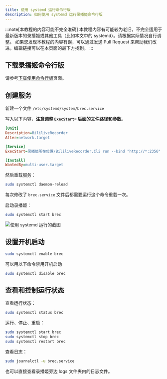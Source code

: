 ```yaml
---
title: 使用 systemd 运行命令行版
description: 如何使用 systemd 运行录播姬命令行版
---
```


:::note[本教程的内容可能不完全准确]
本教程内容有可能较为老旧，不完全适用于最新版本的录播姬或其他工具（比如本文中的 systemd）。请根据实际情况自行调整。
如果您发现本教程的内容有误，可以通过发送 Pull Request 来帮助我们改进。编辑链接可以在本页面的最下方找到。
:::

## 下载录播姬命令行版

请参考[下载使用命令行版](/install/cli/)页面。

## 创建服务

新建一个文件 `/etc/systemd/system/brec.service`

写入以下内容，**注意调整 `ExecStart=` 后面的文件路径和参数**。

```ini title="/etc/systemd/system/brec.service" "录播姬所在位置/BililiveRecorder.Cli"
[Unit]
Description=BililiveRecorder
After=network.target

[Service]
ExecStart=录播姬所在位置/BililiveRecorder.Cli run --bind "http://*:2356" --http-basic-user "用户名" --http-basic-pass "密码" "录播工作目录"

[Install]
WantedBy=multi-user.target
```

然后重载服务：

```sh
sudo systemctl daemon-reload
```

每次修改了 `brec.service` 文件后都需要运行这个命令重载一次。

启动录播姬：

```sh
sudo systemctl start brec
```

![使用 systemd 运行的截图](@assets/install-guides/user-install-cli-systemd.png)

## 设置开机启动

```sh
sudo systemctl enable brec
```

可以用以下命令禁用开机启动

```sh
sudo systemctl disable brec
```

## 查看和控制运行状态

查看运行状态：

```sh
sudo systemctl status brec
```

运行、停止、重启：

```sh
sudo systemctl start brec
sudo systemctl stop brec
sudo systemctl restart brec
```

查看日志：

```sh
sudo journalctl -u brec.service
```

也可以直接查看录播姬旁边 logs 文件夹内的日志文件。
